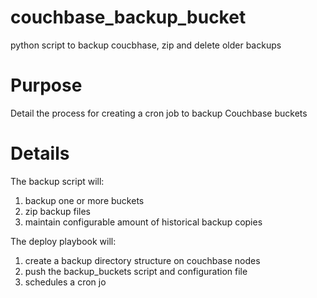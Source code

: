 # couchbase_backup_bucket
python script to backup coucbhase, zip and delete older backups

# Purpose
Detail the process for creating a cron job to backup Couchbase buckets

# Details
The backup script will:
1. backup one or more buckets
2. zip backup files
3. maintain configurable amount of historical backup copies
 
The deploy playbook will:
1. create a backup directory structure on couchbase nodes
2. push the backup_buckets script and configuration file
3. schedules a cron jo
